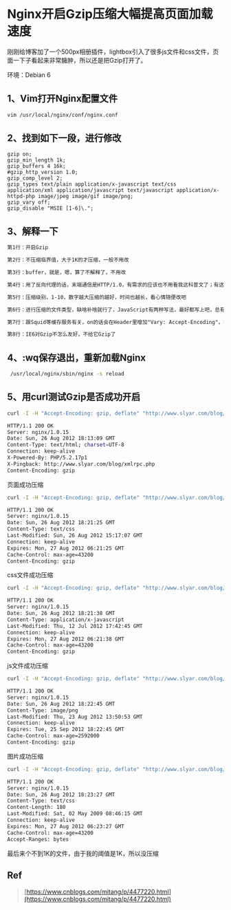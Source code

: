 # Nginx开启Gzip压缩大幅提高页面加载速度

刚刚给博客加了一个500px相册插件，lightbox引入了很多js文件和css文件，页面一下子看起来非常臃肿，所以还是把Gzip打开了。

环境：Debian 6

## 1、Vim打开Nginx配置文件

```bash
vim /usr/local/nginx/conf/nginx.conf
```

## 2、找到如下一段，进行修改

```
gzip on;
gzip_min_length 1k;
gzip_buffers 4 16k;
#gzip_http_version 1.0;
gzip_comp_level 2;
gzip_types text/plain application/x-javascript text/css application/xml application/javascript text/javascript application/x-httpd-php image/jpeg image/gif image/png;
gzip_vary off;
gzip_disable "MSIE [1-6]\.";

```

## 3、解释一下

```txt
第1行：开启Gzip

第2行：不压缩临界值，大于1K的才压缩，一般不用改

第3行：buffer，就是，嗯，算了不解释了，不用改

第4行：用了反向代理的话，末端通信是HTTP/1.0，有需求的应该也不用看我这科普文了；有这句的话注释了就行了，默认是HTTP/1.1

第5行：压缩级别，1-10，数字越大压缩的越好，时间也越长，看心情随便改吧

第6行：进行压缩的文件类型，缺啥补啥就行了，JavaScript有两种写法，最好都写上吧，总有人抱怨js文件没有压缩，其实多写一种格式就行了

第7行：跟Squid等缓存服务有关，on的话会在Header里增加"Vary: Accept-Encoding"，我不需要这玩意，自己对照情况看着办吧

第8行：IE6对Gzip不怎么友好，不给它Gzip了
```
 

## 4、:wq保存退出，重新加载Nginx

```bash
 /usr/local/nginx/sbin/nginx -s reload

 ```

## 5、用curl测试Gzip是否成功开启

```bash
curl -I -H "Accept-Encoding: gzip, deflate" "http://www.slyar.com/blog/"

HTTP/1.1 200 OK
Server: nginx/1.0.15
Date: Sun, 26 Aug 2012 18:13:09 GMT
Content-Type: text/html; charset=UTF-8
Connection: keep-alive
X-Powered-By: PHP/5.2.17p1
X-Pingback: http://www.slyar.com/blog/xmlrpc.php
Content-Encoding: gzip
```
页面成功压缩

```bash
curl -I -H "Accept-Encoding: gzip, deflate" "http://www.slyar.com/blog/wp-content/plugins/photonic/include/css/photonic.css"

HTTP/1.1 200 OK
Server: nginx/1.0.15
Date: Sun, 26 Aug 2012 18:21:25 GMT
Content-Type: text/css
Last-Modified: Sun, 26 Aug 2012 15:17:07 GMT
Connection: keep-alive
Expires: Mon, 27 Aug 2012 06:21:25 GMT
Cache-Control: max-age=43200
Content-Encoding: gzip
```

css文件成功压缩

```bash
curl -I -H "Accept-Encoding: gzip, deflate" "http://www.slyar.com/blog/wp-includes/js/jquery/jquery.js"

HTTP/1.1 200 OK
Server: nginx/1.0.15
Date: Sun, 26 Aug 2012 18:21:38 GMT
Content-Type: application/x-javascript
Last-Modified: Thu, 12 Jul 2012 17:42:45 GMT
Connection: keep-alive
Expires: Mon, 27 Aug 2012 06:21:38 GMT
Cache-Control: max-age=43200
Content-Encoding: gzip
```
js文件成功压缩

```bash
curl -I -H "Accept-Encoding: gzip, deflate" "http://www.slyar.com/blog/wp-content/uploads/2012/08/2012-08-23_203542.png"

HTTP/1.1 200 OK
Server: nginx/1.0.15
Date: Sun, 26 Aug 2012 18:22:45 GMT
Content-Type: image/png
Last-Modified: Thu, 23 Aug 2012 13:50:53 GMT
Connection: keep-alive
Expires: Tue, 25 Sep 2012 18:22:45 GMT
Cache-Control: max-age=2592000
Content-Encoding: gzip
```
图片成功压缩

```bash
curl -I -H "Accept-Encoding: gzip, deflate" "http://www.slyar.com/blog/wp-content/plugins/wp-multicollinks/wp-multicollinks.css"

HTTP/1.1 200 OK
Server: nginx/1.0.15
Date: Sun, 26 Aug 2012 18:23:27 GMT
Content-Type: text/css
Content-Length: 180
Last-Modified: Sat, 02 May 2009 08:46:15 GMT
Connection: keep-alive
Expires: Mon, 27 Aug 2012 06:23:27 GMT
Cache-Control: max-age=43200
Accept-Ranges: bytes
```

最后来个不到1K的文件，由于我的阈值是1K，所以没压缩

## Ref
> [https://www.cnblogs.com/mitang/p/4477220.html](https://www.cnblogs.com/mitang/p/4477220.html)
